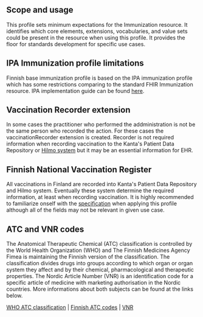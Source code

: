 ## Scope and usage

This profile sets minimum expectations for the Immunization resource. It identifies which core elements, extensions, vocabularies, and value sets could be present in the resource when using this profile. It provides the floor for standards development for specific use cases.

## IPA Immunization profile limitations

Finnish base immunization profile is based on the IPA immunization profile which has some restrictions comparing to the standard FHIR Immunization resource. IPA implementation guide can be found [here](https://hl7.org/fhir/us/core/StructureDefinition-us-core-immunization.html).

## Vaccination Recorder extension

In some cases the practitioner who performed the addministration is not be the same person who recorded the action. For these cases the vaccinationRecorder extension is created. Recorder is not required information when recording vaccination to the Kanta's Patient Data Repository or [Hilmo system](https://thl.fi/fi/tilastot-ja-data/ohjeet-tietojen-toimittamiseen/hoitoilmoitusjarjestelma-hilmo) but it may be an essential information for EHR.

## Finnish National Vaccination Register

All vaccinations in Finland are recorded into Kanta's Patient Data Repository and Hilmo system. Eventually these system determine the required information, at least when recording vaccination. It is highly recommended to familiarize onself with the [specification](https://koodistopalvelu.kanta.fi/codeserver/pages/classification-view-page.xhtml?classificationKey=644&versionKey=1572) when applying this profile although all of the fields may not be relevant in given use case.

## ATC and VNR codes

The Anatomical Therapeutic Chemical (ATC) classification is controlled by the World Health Organization (WHO) and The Finnish Medicines Agency Fimea is maintaining the Finnish version of the classification. The classification divides drugs into groups according to which organ or organ system they affect and by their chemical, pharmacological and therapeutic properties. The Nordic Article Number (VNR) is an  identification code for a specific article of medicine with marketing authorisation in the Nordic countries. More informations about both subjects can be found at the links below.

[WHO ATC classification](https://www.whocc.no/atc_ddd_index/) | 
[Finnish ATC codes](https://www.fimea.fi/web/en/databases_and_registers/atc-codes) | 
[VNR](chrome-extension://efaidnbmnnnibpcajpcglclefindmkaj/https://wiki.vnr.fi/wp-content/uploads/2019/02/Nordic-Article-Numbers-Nordic-instructions-ver-2.0.pdf)
